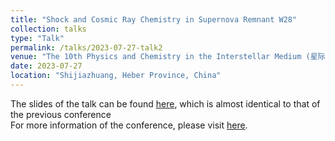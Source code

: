 ```yaml
---
title: "Shock and Cosmic Ray Chemistry in Supernova Remnant W28"
collection: talks
type: "Talk"
permalink: /talks/2023-07-27-talk2
venue: "The 10th Physics and Chemistry in the Interstellar Medium (星际物理与化学)"
date: 2023-07-27
location: "Shijiazhuang, Heber Province, China"
---
```


The slides of the talk can be found [here](https://tty1105.github.io/files/2023-07-ISM2023-talk.pptx), which is almost identical to that of the previous conference <br>
For more information of the conference, please visit [here](https://ism.zone/ism2023/).

